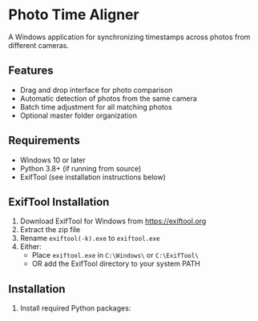 # Photo Time Aligner

A Windows application for synchronizing timestamps across photos from different cameras.

## Features
- Drag and drop interface for photo comparison
- Automatic detection of photos from the same camera
- Batch time adjustment for all matching photos
- Optional master folder organization

## Requirements
- Windows 10 or later
- Python 3.8+ (if running from source)
- ExifTool (see installation instructions below)

## ExifTool Installation
1. Download ExifTool for Windows from https://exiftool.org
2. Extract the zip file
3. Rename `exiftool(-k).exe` to `exiftool.exe`
4. Either:
   - Place `exiftool.exe` in `C:\Windows\` or `C:\ExifTool\`
   - OR add the ExifTool directory to your system PATH

## Installation
1. Install required Python packages: